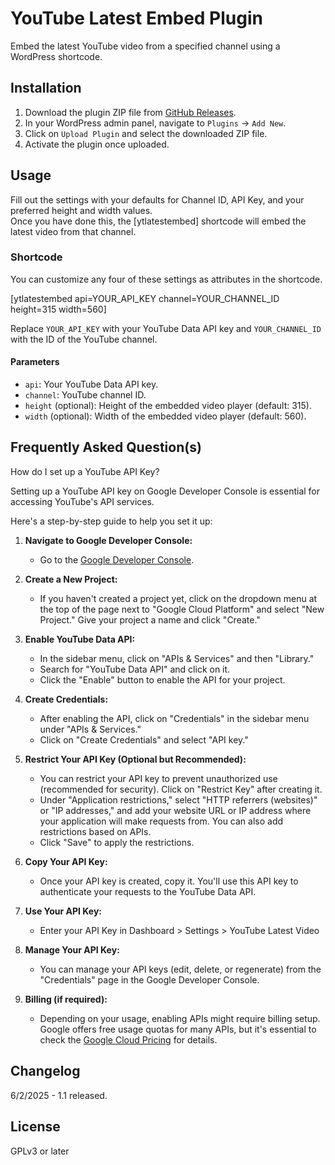 # YouTube Latest Embed Plugin
Embed the latest YouTube video from a specified channel using a WordPress shortcode.

## Installation
1. Download the plugin ZIP file from [GitHub Releases](link-to-your-releases).
2. In your WordPress admin panel, navigate to `Plugins` -> `Add New`.
3. Click on `Upload Plugin` and select the downloaded ZIP file.
4. Activate the plugin once uploaded.

## Usage 
Fill out the settings with your defaults for Channel ID, API Key, and your preferred height and width values.  
Once you have done this, the [ytlatestembed] shortcode will embed the latest video from that channel.  

### Shortcode
You can customize any four of these settings as attributes in the shortcode.

[ytlatestembed api=YOUR_API_KEY channel=YOUR_CHANNEL_ID height=315 width=560]
   
Replace `YOUR_API_KEY` with your YouTube Data API key and `YOUR_CHANNEL_ID` with the ID of the YouTube channel.

#### Parameters

- `api`: Your YouTube Data API key.
- `channel`: YouTube channel ID.
- `height` (optional): Height of the embedded video player (default: 315).
- `width` (optional): Width of the embedded video player (default: 560).

## Frequently Asked Question(s)
How do I set up a YouTube API Key?

Setting up a YouTube API key on Google Developer Console is essential for accessing YouTube's API services. 

Here's a step-by-step guide to help you set it up:

1. **Navigate to Google Developer Console:**
   * Go to the [Google Developer Console](https://console.developers.google.com/).

2. **Create a New Project:**
   * If you haven't created a project yet, click on the dropdown menu at the top of the page next to "Google Cloud Platform" and select "New Project." Give your project a name and click "Create."

3. **Enable YouTube Data API:**
   * In the sidebar menu, click on "APIs & Services" and then "Library."
   * Search for "YouTube Data API" and click on it.
   * Click the "Enable" button to enable the API for your project.

4. **Create Credentials:**
   * After enabling the API, click on "Credentials" in the sidebar menu under "APIs & Services."
   * Click on "Create Credentials" and select "API key."

5. **Restrict Your API Key (Optional but Recommended):**
   * You can restrict your API key to prevent unauthorized use (recommended for security). Click on "Restrict Key" after creating it.
   * Under "Application restrictions," select "HTTP referrers (websites)" or "IP addresses," and add your website URL or IP address where your application will make requests from. You can also add restrictions based on APIs.
   * Click "Save" to apply the restrictions.

6. **Copy Your API Key:**
   * Once your API key is created, copy it. You'll use this API key to authenticate your requests to the YouTube Data API.

7. **Use Your API Key:**
   * Enter your API Key in Dashboard > Settings > YouTube Latest Video


8. **Manage Your API Key:**
   * You can manage your API keys (edit, delete, or regenerate) from the "Credentials" page in the Google Developer Console.

9. **Billing (if required):**
   * Depending on your usage, enabling APIs might require billing setup. Google offers free usage quotas for many APIs, but it's essential to check the [Google Cloud Pricing](https://cloud.google.com/pricing/) for details.

## Changelog
6/2/2025 - 1.1 released.

## License
GPLv3 or later